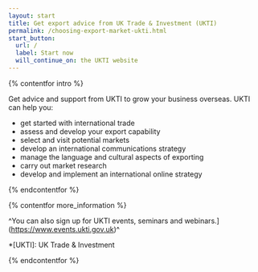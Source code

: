 ```yaml
---
layout: start
title: Get export advice from UK Trade & Investment (UKTI)
permalink: /choosing-export-market-ukti.html
start_button:
  url: /
  label: Start now
  will_continue_on: the UKTI website
---
```

{% contentfor intro %}

Get advice and support from UKTI to grow your business overseas. UKTI can help you:

- get started with international trade
- assess and develop your export capability 
- select and visit potential markets
- develop an international communications strategy
- manage the language and cultural aspects of exporting
- carry out market research 
- develop and implement an international online strategy

{% endcontentfor %}

{% contentfor more_information %}

^You can also sign up for UKTI events, seminars and webinars.](https://www.events.ukti.gov.uk)^

*[UKTI]: UK Trade & Investment

{% endcontentfor %}



